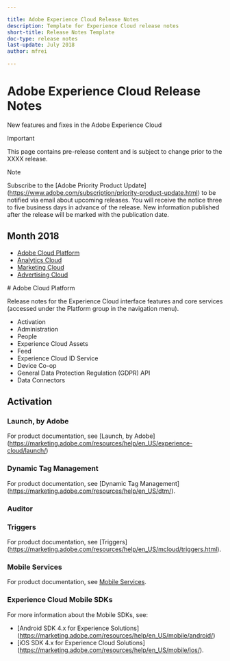 ```yaml
---

title: Adobe Experience Cloud Release Notes
description: Template for Experience Cloud release notes
short-title: Release Notes Template
doc-type: release notes
last-update: July 2018
author: mfrei

---
```


# Adobe Experience Cloud Release Notes

New features and fixes in the Adobe Experience Cloud

>[!IMPORTANT]
>This page contains pre-release content and is subject to change prior to the XXXX release.

>[!NOTE]
>Subscribe to the [Adobe Priority Product Update] (https://www.adobe.com/subscription/priority-product-update.html) to be notified via email about upcoming releases. You will receive the notice three to five business days in advance of the release. New information published after the release will be marked with the publication date.

## Month 2018

+ [Adobe Cloud Platform](#acp)
+ [Analytics Cloud](#ac)
+ [Marketing Cloud](#mc)
+ [Advertising Cloud](#adc)

<a name="acp"></a># Adobe Cloud Platform

Release notes for the Experience Cloud interface features and core services (accessed under the Platform group in the navigation menu). 
		
+ Activation
+ Administration
+ People
+ Experience Cloud Assets
+ Feed
+ Experience Cloud ID Service
+ Device Co-op
+ General Data Protection Regulation (GDPR) API
+ Data Connectors

## Activation

### Launch, by Adobe

For product documentation, see [Launch, by Adobe] (https://marketing.adobe.com/resources/help/en_US/experience-cloud/launch/)

### Dynamic Tag Management

For product documentation, see [Dynamic Tag Management] (https://marketing.adobe.com/resources/help/en_US/dtm/).

### Auditor

### Triggers

For product documentation, see [Triggers] (https://marketing.adobe.com/resources/help/en_US/mcloud/triggers.html).

### Mobile Services

For product documentation, see [Mobile Services](https://marketing.adobe.com/resources/help/en_US/mobile/).

### Experience Cloud Mobile SDKs

For more information about the Mobile SDKs, see:
+ [Android SDK 4.x for Experience Solutions] (https://marketing.adobe.com/resources/help/en_US/mobile/android/) 
+ [iOS SDK 4.x for Experience Cloud
Solutions] (https://marketing.adobe.com/resources/help/en_US/mobile/ios/).
